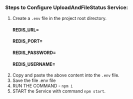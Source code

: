 
### Steps to Configure UploadAndFileStatus Service:
1. Create a `.env` file in the project root directory. 
    #### REDIS_URL=
    #### REDIS_PORT=
    #### REDIS_PASSWORD=
    #### REDIS_USERNAME=
2. Copy and paste the above content into the `.env` file.
3. Save the file .env file 
4. RUN THE COMMAND - `npm i`  
5. START the Service with command `npm start`.



